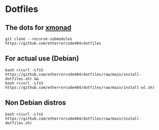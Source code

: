# Dotfiles

## The dots for [xmonad](https://github.com/etherrorcode404/xmonad)

```
git clone --recurse-submodules https://github.com/etherrorcode404/dotfiles
```

## For actual use (Debian)

```
bash <(curl -LfsS https://github.com/etherrorcode404/dotfiles/raw/main/install-dotfiles.sh) &&
bash <(curl -LfsS https://github.com/etherrorcode404/dotfiles/raw/main/install-wl.sh)
```

## Non Debian distros

```
bash <(curl -LfsS https://github.com/etherrorcode404/dotfiles/raw/main/install-dotfiles.sh)
```
